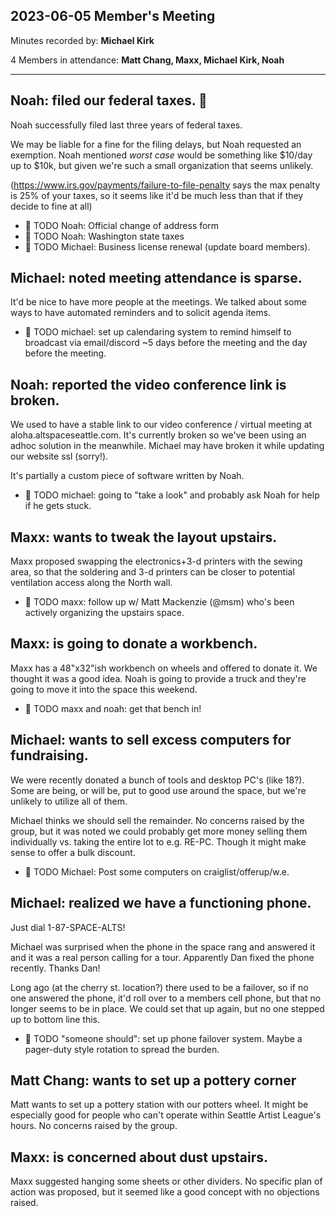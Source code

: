 ## 2023-06-05 Member's Meeting

Minutes recorded by: **Michael Kirk**

4 Members in attendance: **Matt Chang, Maxx, Michael Kirk, Noah**

---

## Noah: filed our federal taxes. 💸

Noah successfully filed last three years of federal taxes.

We may be liable for a fine for the filing delays, but Noah requested an exemption.
Noah mentioned *worst case* would be something like $10/day up to $10k, but given we're such a small organization that seems unlikely.

(https://www.irs.gov/payments/failure-to-file-penalty says the max penalty is 25% of your taxes, so it seems like it'd be much less than that if they decide to fine at all)

- 👷 TODO Noah: Official change of address form
- 👷 TODO Noah:  Washington state taxes
- 👷 TODO Michael: Business license renewal (update board members).

## Michael: noted meeting attendance is sparse.

It'd be nice to have more people at the meetings. We talked about some ways to have automated reminders and to solicit agenda items.

- 👷 TODO michael: set up calendaring system to remind himself to broadcast via email/discord ~5 days before the meeting and the day before the meeting.

## Noah: reported the video conference link is broken.

We used to have a stable link to our video conference / virtual meeting at aloha.altspaceseattle.com. It's currently broken so we've been using an adhoc solution in the meanwhile. Michael may have broken it while updating our website ssl (sorry!).

It's partially a custom piece of software written by Noah.

- 👷 TODO michael: going to "take a look" and probably ask Noah for help if he gets stuck.

## Maxx: wants to tweak the layout upstairs.

Maxx proposed swapping the electronics+3-d printers with the sewing area, so that the soldering and 3-d printers can be closer to potential ventilation access along the North wall.

- 👷 TODO maxx: follow up w/ Matt Mackenzie (@msm) who's been actively organizing the upstairs space.

## Maxx: is going to donate a workbench.

Maxx has a 48"x32"ish workbench on wheels and offered to donate it. We thought it was a good idea. Noah is going to provide a truck and they're going to move it into the space this weekend.

- 👷 TODO maxx and noah: get that bench in!

## Michael: wants to sell excess computers for fundraising.

We were recently donated a bunch of tools and desktop PC's (like 18?).
Some are being, or will be, put to good use around the space, but we're unlikely to utilize all of them.

Michael thinks we should sell the remainder.
No concerns raised by the group, but it was noted we could probably get more money selling them individually vs. taking the entire lot to e.g. RE-PC.
Though it might make sense to offer a bulk discount.

- 👷 TODO Michael: Post some computers on craiglist/offerup/w.e.

## Michael: realized we have a functioning phone.

Just dial 1-87-SPACE-ALTS!

Michael was surprised when the phone in the space rang and answered it and it was a real person calling for a tour. Apparently Dan fixed the phone recently. Thanks Dan!

Long ago (at the cherry st. location?) there used to be a failover, so if no one answered the phone, it'd roll over to a members cell phone, but that no longer seems to be in place.
We could set that up again, but no one stepped up to bottom line this.

- 👷 TODO "someone should": set up phone failover system. Maybe a pager-duty style rotation to spread the burden.

## Matt Chang: wants to set up a pottery corner

Matt wants to set up a pottery station with our potters wheel.
It might be especially good for people who can't operate within Seattle Artist League's hours.
No concerns raised by the group.

## Maxx: is concerned about dust upstairs.

Maxx suggested hanging some sheets or other dividers.
No specific plan of action was proposed, but it seemed like a good concept with no objections raised.

